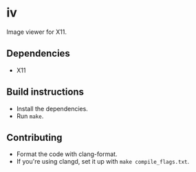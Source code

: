 # iv

Image viewer for X11.

## Dependencies

- X11

## Build instructions

- Install the dependencies.
- Run `make`.

## Contributing

- Format the code with clang-format.
- If you're using clangd, set it up with `make compile_flags.txt`.
